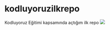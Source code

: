 # kodluyoruzilkrepo
Kodluyoruz Eğitimi kapsamında açtığım ilk repo
![ ](C:\Users\talha\Desktop\Software\GitKursu\kodluyoruzilkrepo)
